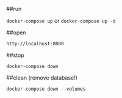 ##run 

`docker-compose up` or `docker-compose up -d`

##open

`http://localhost:8000`


##stop

`docker-compose down`


##clean (remove database!)

`docker-compose down --volumes`